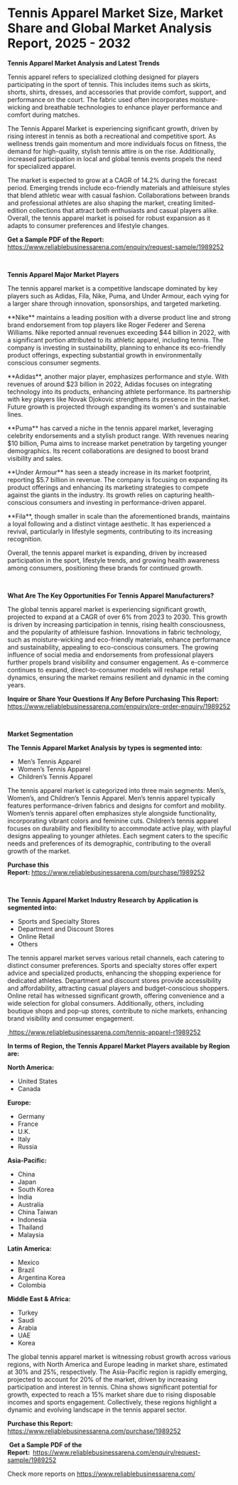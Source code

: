 <p><h1>Tennis Apparel Market Size, Market Share and Global Market Analysis Report, 2025 - 2032</h1></p><p><strong>Tennis Apparel Market Analysis and Latest Trends</strong></p>
<p><p>Tennis apparel refers to specialized clothing designed for players participating in the sport of tennis. This includes items such as skirts, shorts, shirts, dresses, and accessories that provide comfort, support, and performance on the court. The fabric used often incorporates moisture-wicking and breathable technologies to enhance player performance and comfort during matches.</p><p>The Tennis Apparel Market is experiencing significant growth, driven by rising interest in tennis as both a recreational and competitive sport. As wellness trends gain momentum and more individuals focus on fitness, the demand for high-quality, stylish tennis attire is on the rise. Additionally, increased participation in local and global tennis events propels the need for specialized apparel.</p><p>The market is expected to grow at a CAGR of 14.2% during the forecast period. Emerging trends include eco-friendly materials and athleisure styles that blend athletic wear with casual fashion. Collaborations between brands and professional athletes are also shaping the market, creating limited-edition collections that attract both enthusiasts and casual players alike. Overall, the tennis apparel market is poised for robust expansion as it adapts to consumer preferences and lifestyle changes.</p></p>
<p><strong>Get a Sample PDF of the Report:&nbsp;</strong> <a href="https://www.reliablebusinessarena.com/enquiry/request-sample/1989252?utm_campaign=2329&utm_medium=2&utm_source=Github&utm_content=ia&utm_term=08022025&utm_id=tennis-apparel">https://www.reliablebusinessarena.com/enquiry/request-sample/1989252</a></p>
<p>&nbsp;</p>
<p><strong>Tennis Apparel Major Market Players</strong></p>
<p><p>The tennis apparel market is a competitive landscape dominated by key players such as Adidas, Fila, Nike, Puma, and Under Armour, each vying for a larger share through innovation, sponsorships, and targeted marketing.</p><p>**Nike** maintains a leading position with a diverse product line and strong brand endorsement from top players like Roger Federer and Serena Williams. Nike reported annual revenues exceeding $44 billion in 2022, with a significant portion attributed to its athletic apparel, including tennis. The company is investing in sustainability, planning to enhance its eco-friendly product offerings, expecting substantial growth in environmentally conscious consumer segments.</p><p>**Adidas**, another major player, emphasizes performance and style. With revenues of around $23 billion in 2022, Adidas focuses on integrating technology into its products, enhancing athlete performance. Its partnership with key players like Novak Djokovic strengthens its presence in the market. Future growth is projected through expanding its women's and sustainable lines.</p><p>**Puma** has carved a niche in the tennis apparel market, leveraging celebrity endorsements and a stylish product range. With revenues nearing $10 billion, Puma aims to increase market penetration by targeting younger demographics. Its recent collaborations are designed to boost brand visibility and sales.</p><p>**Under Armour** has seen a steady increase in its market footprint, reporting $5.7 billion in revenue. The company is focusing on expanding its product offerings and enhancing its marketing strategies to compete against the giants in the industry. Its growth relies on capturing health-conscious consumers and investing in performance-driven apparel.</p><p>**Fila**, though smaller in scale than the aforementioned brands, maintains a loyal following and a distinct vintage aesthetic. It has experienced a revival, particularly in lifestyle segments, contributing to its increasing recognition.</p><p>Overall, the tennis apparel market is expanding, driven by increased participation in the sport, lifestyle trends, and growing health awareness among consumers, positioning these brands for continued growth.</p></p>
<p>&nbsp;</p>
<p><strong>What Are The Key Opportunities For Tennis Apparel Manufacturers?</strong></p>
<p><p>The global tennis apparel market is experiencing significant growth, projected to expand at a CAGR of over 6% from 2023 to 2030. This growth is driven by increasing participation in tennis, rising health consciousness, and the popularity of athleisure fashion. Innovations in fabric technology, such as moisture-wicking and eco-friendly materials, enhance performance and sustainability, appealing to eco-conscious consumers. The growing influence of social media and endorsements from professional players further propels brand visibility and consumer engagement. As e-commerce continues to expand, direct-to-consumer models will reshape retail dynamics, ensuring the market remains resilient and dynamic in the coming years.</p></p>
<p><strong>Inquire or Share Your Questions If Any Before Purchasing This Report:</strong> <a href="https://www.reliablebusinessarena.com/enquiry/pre-order-enquiry/1989252?utm_campaign=2329&utm_medium=2&utm_source=Github&utm_content=ia&utm_term=08022025&utm_id=tennis-apparel">https://www.reliablebusinessarena.com/enquiry/pre-order-enquiry/1989252</a></p>
<p>&nbsp;</p>
<p><strong>Market Segmentation</strong></p>
<p><strong>The Tennis Apparel Market Analysis by types is segmented into:</strong></p>
<p><ul><li>Men’s Tennis Apparel</li><li>Women’s Tennis Apparel</li><li>Children’s Tennis Apparel</li></ul></p>
<p><p>The tennis apparel market is categorized into three main segments: Men’s, Women’s, and Children’s Tennis Apparel. Men’s tennis apparel typically features performance-driven fabrics and designs for comfort and mobility. Women’s tennis apparel often emphasizes style alongside functionality, incorporating vibrant colors and feminine cuts. Children’s tennis apparel focuses on durability and flexibility to accommodate active play, with playful designs appealing to younger athletes. Each segment caters to the specific needs and preferences of its demographic, contributing to the overall growth of the market.</p></p>
<p><strong>Purchase this Report:&nbsp;</strong><a href="https://www.reliablebusinessarena.com/purchase/1989252?utm_campaign=2329&utm_medium=2&utm_source=Github&utm_content=ia&utm_term=08022025&utm_id=tennis-apparel">https://www.reliablebusinessarena.com/purchase/1989252</a></p>
<p>&nbsp;</p>
<p><strong>The Tennis Apparel Market Industry Research by Application is segmented into:</strong></p>
<p><ul><li>Sports and Specialty Stores</li><li>Department and Discount Stores</li><li>Online Retail</li><li>Others</li></ul></p>
<p><p>The tennis apparel market serves various retail channels, each catering to distinct consumer preferences. Sports and specialty stores offer expert advice and specialized products, enhancing the shopping experience for dedicated athletes. Department and discount stores provide accessibility and affordability, attracting casual players and budget-conscious shoppers. Online retail has witnessed significant growth, offering convenience and a wide selection for global consumers. Additionally, others, including boutique shops and pop-up stores, contribute to niche markets, enhancing brand visibility and consumer engagement.</p></p>
<p><a href="https://www.reliablebusinessarena.com/tennis-apparel-r1989252?utm_campaign=2329&utm_medium=2&utm_source=Github&utm_content=ia&utm_term=08022025&utm_id=tennis-apparel">&nbsp;https://www.reliablebusinessarena.com/tennis-apparel-r1989252</a></p>
<p><strong>In terms of Region, the Tennis Apparel Market Players available by Region are:</strong></p>
<p>
    <p> <strong> North America: </strong>
        <ul>
            <li>United States</li>
            <li>Canada</li>
        </ul>
        </p> 
    <p> <strong> Europe: </strong>
        <ul>
            <li>Germany</li>
            <li>France</li>
            <li>U.K.</li>
            <li>Italy</li>
            <li>Russia</li>
        </ul>
        </p> 
    <p> <strong> Asia-Pacific: </strong>
        <ul>
            <li>China</li>
            <li>Japan</li>
            <li>South Korea</li>
            <li>India</li>
            <li>Australia</li>
            <li>China Taiwan</li>
            <li>Indonesia</li>
            <li>Thailand</li>
            <li>Malaysia</li>
        </ul>
        </p> 
    <p> <strong> Latin America: </strong>
        <ul>
            <li>Mexico</li>
            <li>Brazil</li>
            <li>Argentina Korea</li>
            <li>Colombia</li>
        </ul>
        </p> 
    <p> <strong> Middle East & Africa: </strong>
        <ul>
            <li>Turkey</li>
            <li>Saudi</li>
            <li>Arabia</li>
            <li>UAE</li>
            <li>Korea</li>
        </ul>
    </p>
    </p>
<p><p>The global tennis apparel market is witnessing robust growth across various regions, with North America and Europe leading in market share, estimated at 30% and 25%, respectively. The Asia-Pacific region is rapidly emerging, projected to account for 20% of the market, driven by increasing participation and interest in tennis. China shows significant potential for growth, expected to reach a 15% market share due to rising disposable incomes and sports engagement. Collectively, these regions highlight a dynamic and evolving landscape in the tennis apparel sector.</p></p>
<p><strong>Purchase this Report: </strong><a href="https://www.reliablebusinessarena.com/purchase/1989252?utm_campaign=2329&utm_medium=2&utm_source=Github&utm_content=ia&utm_term=08022025&utm_id=tennis-apparel">https://www.reliablebusinessarena.com/purchase/1989252</a></p>
<p>&nbsp;<strong>Get a Sample PDF of the Report:&nbsp;&nbsp;</strong><a href="https://www.reliablebusinessarena.com/enquiry/request-sample/1989252?utm_campaign=2329&utm_medium=2&utm_source=Github&utm_content=ia&utm_term=08022025&utm_id=tennis-apparel">https://www.reliablebusinessarena.com/enquiry/request-sample/1989252</a></p>
<p><strong></strong></p>
<p>Check more reports on <a href="https://www.reliablebusinessarena.com/?utm_campaign=2329&utm_medium=2&utm_source=Github&utm_content=ia&utm_term=08022025&utm_id=tennis-apparel">https://www.reliablebusinessarena.com/</a></p>